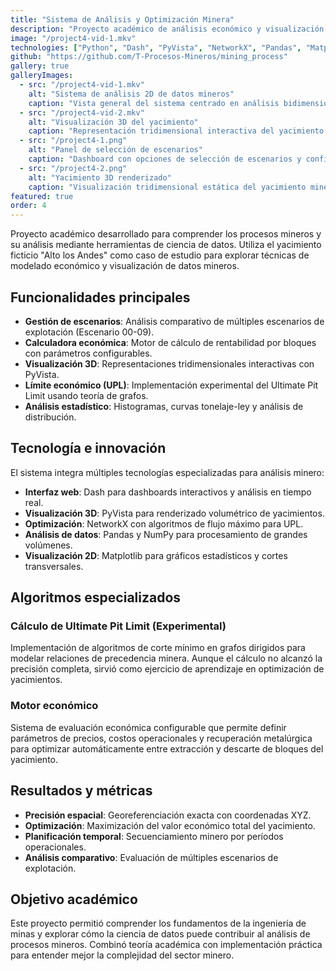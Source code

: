 ```yaml
---
title: "Sistema de Análisis y Optimización Minera"
description: "Proyecto académico de análisis económico y visualización 3D/2D de procesos mineros usando el yacimiento ficticio Alto Los Andes para comprender el ámbito minero."
image: "/project4-vid-1.mkv"
technologies: ["Python", "Dash", "PyVista", "NetworkX", "Pandas", "Matplotlib"]
github: "https://github.com/T-Procesos-Mineros/mining_process"
gallery: true
galleryImages:
  - src: "/project4-vid-1.mkv"
    alt: "Sistema de análisis 2D de datos mineros"
    caption: "Vista general del sistema centrado en análisis bidimensional de datos y visualizaciones estadísticas"
  - src: "/project4-vid-2.mkv"
    alt: "Visualización 3D del yacimiento"
    caption: "Representación tridimensional interactiva del yacimiento con bloques coloreados por valor económico"
  - src: "/project4-1.png"
    alt: "Panel de selección de escenarios"
    caption: "Dashboard con opciones de selección de escenarios y configuración del sistema"
  - src: "/project4-2.png"
    alt: "Yacimiento 3D renderizado"
    caption: "Visualización tridimensional estática del yacimiento minero con bloques georeferenciados"
featured: true
order: 4
---
```


Proyecto académico desarrollado para comprender los procesos mineros y su análisis mediante herramientas de ciencia de datos. Utiliza el yacimiento ficticio "Alto los Andes" como caso de estudio para explorar técnicas de modelado económico y visualización de datos mineros.

## Funcionalidades principales

- **Gestión de escenarios**: Análisis comparativo de múltiples escenarios de explotación (Escenario 00-09).
- **Calculadora económica**: Motor de cálculo de rentabilidad por bloques con parámetros configurables.
- **Visualización 3D**: Representaciones tridimensionales interactivas con PyVista.
- **Límite económico (UPL)**: Implementación experimental del Ultimate Pit Limit usando teoría de grafos.
- **Análisis estadístico**: Histogramas, curvas tonelaje-ley y análisis de distribución.

## Tecnología e innovación

El sistema integra múltiples tecnologías especializadas para análisis minero:

- **Interfaz web**: Dash para dashboards interactivos y análisis en tiempo real.
- **Visualización 3D**: PyVista para renderizado volumétrico de yacimientos.
- **Optimización**: NetworkX con algoritmos de flujo máximo para UPL.
- **Análisis de datos**: Pandas y NumPy para procesamiento de grandes volúmenes.
- **Visualización 2D**: Matplotlib para gráficos estadísticos y cortes transversales.

## Algoritmos especializados

### Cálculo de Ultimate Pit Limit (Experimental)

Implementación de algoritmos de corte mínimo en grafos dirigidos para modelar relaciones de precedencia minera. Aunque el cálculo no alcanzó la precisión completa, sirvió como ejercicio de aprendizaje en optimización de yacimientos.

### Motor económico

Sistema de evaluación económica configurable que permite definir parámetros de precios, costos operacionales y recuperación metalúrgica para optimizar automáticamente entre extracción y descarte de bloques del yacimiento.

## Resultados y métricas

- **Precisión espacial**: Georeferenciación exacta con coordenadas XYZ.
- **Optimización**: Maximización del valor económico total del yacimiento.
- **Planificación temporal**: Secuenciamiento minero por períodos operacionales.
- **Análisis comparativo**: Evaluación de múltiples escenarios de explotación.

## Objetivo académico

Este proyecto permitió comprender los fundamentos de la ingeniería de minas y explorar cómo la ciencia de datos puede contribuir al análisis de procesos mineros. Combinó teoría académica con implementación práctica para entender mejor la complejidad del sector minero.